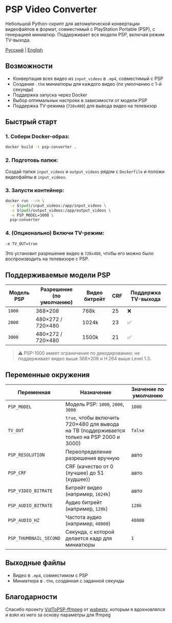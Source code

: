 # PSP Video Converter
Небольшой Python-скрипт для автоматической конвертации видеофайлов в формат, совместимый с PlayStation Portable (PSP), с генерацией миниатюр. Поддерживает все модели PSP, включая режим TV-выхода.

[Русский](README.md) | [English](README_EN.md)

## Возможности
- Конвертация всех видео из `input_videos` в `.mp4`, совместимый с PSP
- Создание `.thm` миниатюры для каждого видео (по умолчанию с 1-й секунды)
- Поддержка запуска через Docker
- Выбор оптимальных настроек в зависимости от модели PSP
- Поддержка TV-режима (`720x480`) для вывода видео на телевизор

## Быстрый старт

### 1. Собери Docker-образ:
```bash
docker build -t psp-converter .
````

### 2. Подготовь папки:
Создай папки `input_videos` и `output_videos` рядом с `Dockerfile` и положи видеофайлы в `input_videos`.

### 3. Запусти контейнер:
```bash
docker run --rm \
  -v $(pwd)/input_videos:/app/input_videos \
  -v $(pwd)/output_videos:/app/output_videos \
  -e PSP_MODEL=3000 \
  psp-converter
```

### 4. (Опционально) Включи TV-режим:
```bash
-e TV_OUT=true
```
Это установит разрешение видео в `720x480`, чтобы его можно было воспроизводить на телевизоре c PSP.

## Поддерживаемые модели PSP
| Модель PSP | Разрешение (по умолчанию) | Видео битрейт | CRF | Поддержка TV-выхода |
| ---------- | ------------------------- | ------------- | --- | ------------------- |
| `1000`     | 368×208                   | 768k          | 25  | ❌                   |
| `2000`     | 480×272 / 720×480         | 1024k         | 23  | ✅                   |
| `3000`     | 480×272 / 720×480         | 1500k         | 21  | ✅                   |

> ⚠️ PSP-1000 имеет ограничения по декодированию: не поддерживает видео выше 368×208 и H.264 выше Level 1.3.

## Переменные окружения
| Переменная             | Назначение                                                                                 | Значение по умолчанию |
| ---------------------- |--------------------------------------------------------------------------------------------| --------------------- |
| `PSP_MODEL`            | Модель PSP: `1000`, `2000`, `3000`                                                         | `1000`                |
| `TV_OUT`               | `true`, чтобы включить 720×480 для вывода на ТВ (поддерживается только на PSP 2000 и 3000) | `false`               |
| `PSP_RESOLUTION`       | Переопределение разрешения вручную                                                         | авто                  |
| `PSP_CRF`              | CRF (качество от 0 (лучшее) до 51 (худшее))                                                | авто                  |
| `PSP_VIDEO_BITRATE`    | Битрейт видео (например, `1024k`)                                                          | авто                  |
| `PSP_AUDIO_BITRATE`    | Аудио битрейт (например, `128k`)                                                           | `128k`                |
| `PSP_AUDIO_HZ`         | Частота аудио (например, `48000`)                                                          | `48000`               |
| `PSP_THUMBNAIL_SECOND` | Секунда, с которой делается кадр для миниатюры                                             | `1`                   |

## Выходные файлы
* Видео в `.mp4`, совместимом с PSP
* Миниатюра в `.thm`, созданная с заданной секунды

## Благодарности
Спасибо проекту [VidToPSP-ffmpeg](https://github.com/wanesty/VidToPSP-ffmpeg) от [wabesty](https://github.com/wanesty), 
которым я вдохновлялся и взял из него за основу параметры для ffmpeg